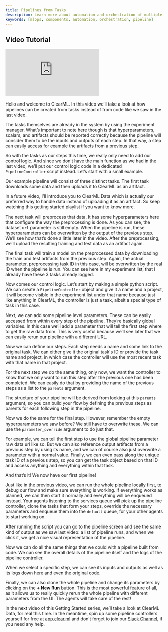 ```yaml
---
title: Pipelines from Tasks
description: Learn more about automation and orchestration of multiple tasks with ClearML.
keywords: [mlops, components, automation, orchestration, pipeline]
---
```



## Video Tutorial

<div style={{position: 'relative', overflow: 'hidden', width: '100%', paddingTop: '56.25%' }} >
<iframe style={{position: 'absolute', top: '0', left: '0', bottom: '0', right: '0', width: '100%', height: '100%'}} 
        src="https://www.youtube.com/embed/prZ_eiv_y3c?rel=0" 
        title="YouTube video player" 
        frameborder="0" 
        allow="accelerometer; autoplay; clipboard-write; encrypted-media; gyroscope; picture-in-picture; fullscreen" 
        allowfullscreen>
</iframe>
</div>

<br/>

<Collapsible type="info" title="Video Transcript">
Hello and welcome to ClearML. In this video we’ll take a look at how pipelines can be created from tasks instead of from code like we saw in the last video.

The tasks themselves are already in the system by using the experiment manager. What’s important to note here though is that hyperparameters, scalars, and artifacts should be reported correctly because the pipeline will consider them to be the inputs and outputs of each step. In that way, a step can easily access for example the artifacts from a previous step.

So with the tasks as our steps this time, we really only need to add our control logic. And since we don’t have the main function as we had in the last video, we’ll put our control logic code in a dedicated `PipelineController` script instead. Let’s start with a small example.

Our example pipeline will consist of three distinct tasks. The first task downloads some data and then uploads it to ClearML as an artifact.

In a future video, I’ll introduce you to ClearML Data which is actually our preferred way to handle data instead of uploading it as an artifact. So keep watching this getting started playlist if you want to know more.

The next task will preprocess that data. It has some hyperparameters here that configure the way the preprocessing is done. As you can see, the dataset `url` parameter is still empty. When the pipeline is run, these hyperparameters can be overwritten by the output of the previous step. We’ll see how that’s done a little later in the video. After the preprocessing, we’ll upload the resulting training and test data as an artifact again. 

The final task will train a model on the preprocessed data by downloading the train and test artifacts from the previous step. Again, the actual parameter, preprocessing task ID in this case, will be overwritten by the real ID when the pipeline is run. You can see here in my experiment list, that I already have these 3 tasks already logged.

Now comes our control logic. Let’s start by making a simple python script. We can create a `PipelineController` object and give it a name and a project, it will become visible in the experiment list under that name because just like anything in ClearML, the controller is just a task, albeit a special type of task in this case.

Next, we can add some pipeline level parameters. These can be easily accessed from within every step of the pipeline. They’re basically global variables. In this case we’ll add a parameter that will tell the first step where to get the raw data from. This is very useful because we’ll see later that we can easily rerun our pipeline with a different URL.

Now we can define our steps. Each step needs a name and some link to the original task. We can either give it the original task's ID or provide the task name and project, in which case the controller will use the most recent task with that name in that project.

For the next step we do the same thing, only now, we want the controller to know that we only want to run this step after the previous one has been completed. We can easily do that by providing the name of the previous steps as a list to the `parents` argument. 

The structure of your pipeline will be derived from looking at this `parents` argument, so you can build your flow by defining the previous steps as parents for each following step in the pipeline.

Now we do the same for the final step. However, remember the empty hyperparameters we saw before? We still have to overwrite these. We can use the `parameter_override` argument to do just that.

For example, we can tell the first step to use the global pipeline parameter raw data url like so. But we can also reference output artifacts from a previous step by using its name, and we can of course also just overwrite a parameter with a normal value. Finally, we can even pass along the unique task ID of a previous step, so you can get the task object based on that ID and access anything and everything within that task.

And that’s it! We now have our first pipeline!

Just like in the previous video, we can run the whole pipeline locally first, to debug our flow and make sure everything is working. If everything works as planned, we can then start it normally and everything will be enqueued instead. Your agents listening to the services queue will pick up the pipeline controller, clone the tasks that form your steps, override the necessary parameters and enqueue them into the `default` queue, for your other agents to start working on.

After running the script you can go to the pipeline screen and see the same kind of output as we saw last video: a list of pipeline runs, and when we click it, we get a nice visual representation of the pipeline.

Now we can do all the same things that we could with a pipeline built from code. We can see the overall details of the pipeline itself and the logs of the pipeline controller.

When we select a specific step, we can see its inputs and outputs as well as its logs down here and even the original code.

Finally, we can also clone the whole pipeline and change its parameters by clicking on the **+ New Run** button. This is the most powerful feature of all, as it allows us to really quickly rerun the whole pipeline with different parameters from the UI. The agents will take care of the rest!

In the next video of this Getting Started series, we’ll take a look at ClearML Data, for real this time. In the meantime, spin up some pipeline controllers yourself for free at [app.clear.ml](https://app.clear.ml) and don’t forget to join our [Slack Channel](https://join.slack.com/t/clearml/shared_invite/zt-1v74jzwkn-~XsuWB0btXOlfFQCh8DJQw), if you need any help.
</Collapsible>
